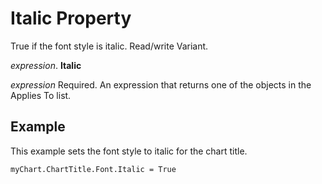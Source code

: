 
# Italic Property

True if the font style is italic. Read/write Variant.

 _expression_. **Italic**

 _expression_ Required. An expression that returns one of the objects in the Applies To list.


## Example

This example sets the font style to italic for the chart title.


```
myChart.ChartTitle.Font.Italic = True
```

